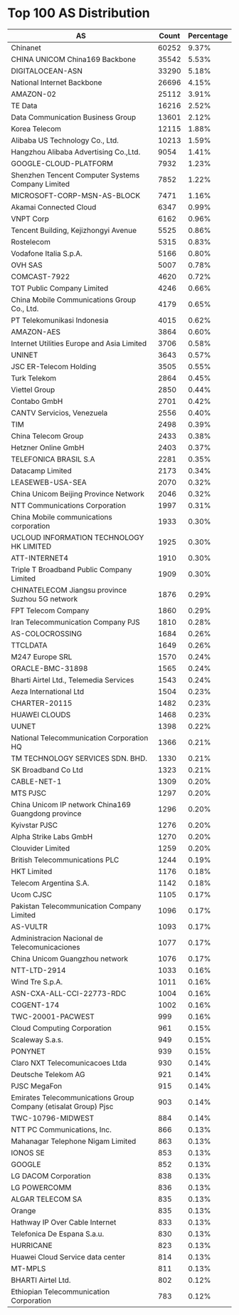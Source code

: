 # Top 100 AS Distribution
| AS | Count | Percentage |
|----|----|----|
| Chinanet | 60252 | 9.37% |
| CHINA UNICOM China169 Backbone | 35542 | 5.53% |
| DIGITALOCEAN-ASN | 33290 | 5.18% |
| National Internet Backbone | 26696 | 4.15% |
| AMAZON-02 | 25112 | 3.91% |
| TE Data | 16216 | 2.52% |
| Data Communication Business Group | 13601 | 2.12% |
| Korea Telecom | 12115 | 1.88% |
| Alibaba US Technology Co., Ltd. | 10213 | 1.59% |
| Hangzhou Alibaba Advertising Co.,Ltd. | 9054 | 1.41% |
| GOOGLE-CLOUD-PLATFORM | 7932 | 1.23% |
| Shenzhen Tencent Computer Systems Company Limited | 7852 | 1.22% |
| MICROSOFT-CORP-MSN-AS-BLOCK | 7471 | 1.16% |
| Akamai Connected Cloud | 6347 | 0.99% |
| VNPT Corp | 6162 | 0.96% |
| Tencent Building, Kejizhongyi Avenue | 5525 | 0.86% |
| Rostelecom | 5315 | 0.83% |
| Vodafone Italia S.p.A. | 5166 | 0.80% |
| OVH SAS | 5007 | 0.78% |
| COMCAST-7922 | 4620 | 0.72% |
| TOT Public Company Limited | 4246 | 0.66% |
| China Mobile Communications Group Co., Ltd. | 4179 | 0.65% |
| PT Telekomunikasi Indonesia | 4015 | 0.62% |
| AMAZON-AES | 3864 | 0.60% |
| Internet Utilities Europe and Asia Limited | 3706 | 0.58% |
| UNINET | 3643 | 0.57% |
| JSC ER-Telecom Holding | 3505 | 0.55% |
| Turk Telekom | 2864 | 0.45% |
| Viettel Group | 2850 | 0.44% |
| Contabo GmbH | 2701 | 0.42% |
| CANTV Servicios, Venezuela | 2556 | 0.40% |
| TIM | 2498 | 0.39% |
| China Telecom Group | 2433 | 0.38% |
| Hetzner Online GmbH | 2403 | 0.37% |
| TELEFONICA BRASIL S.A | 2281 | 0.35% |
| Datacamp Limited | 2173 | 0.34% |
| LEASEWEB-USA-SEA | 2070 | 0.32% |
| China Unicom Beijing Province Network | 2046 | 0.32% |
| NTT Communications Corporation | 1997 | 0.31% |
| China Mobile communications corporation | 1933 | 0.30% |
| UCLOUD INFORMATION TECHNOLOGY HK LIMITED | 1925 | 0.30% |
| ATT-INTERNET4 | 1910 | 0.30% |
| Triple T Broadband Public Company Limited | 1909 | 0.30% |
| CHINATELECOM Jiangsu province Suzhou 5G network | 1876 | 0.29% |
| FPT Telecom Company | 1860 | 0.29% |
| Iran Telecommunication Company PJS | 1810 | 0.28% |
| AS-COLOCROSSING | 1684 | 0.26% |
| TTCLDATA | 1649 | 0.26% |
| M247 Europe SRL | 1570 | 0.24% |
| ORACLE-BMC-31898 | 1565 | 0.24% |
| Bharti Airtel Ltd., Telemedia Services | 1543 | 0.24% |
| Aeza International Ltd | 1504 | 0.23% |
| CHARTER-20115 | 1482 | 0.23% |
| HUAWEI CLOUDS | 1468 | 0.23% |
| UUNET | 1398 | 0.22% |
| National Telecommunication Corporation HQ | 1366 | 0.21% |
| TM TECHNOLOGY SERVICES SDN. BHD. | 1330 | 0.21% |
| SK Broadband Co Ltd | 1323 | 0.21% |
| CABLE-NET-1 | 1309 | 0.20% |
| MTS PJSC | 1297 | 0.20% |
| China Unicom IP network China169 Guangdong province | 1296 | 0.20% |
| Kyivstar PJSC | 1276 | 0.20% |
| Alpha Strike Labs GmbH | 1270 | 0.20% |
| Clouvider Limited | 1259 | 0.20% |
| British Telecommunications PLC | 1244 | 0.19% |
| HKT Limited | 1176 | 0.18% |
| Telecom Argentina S.A. | 1142 | 0.18% |
| Ucom CJSC | 1105 | 0.17% |
| Pakistan Telecommunication Company Limited | 1096 | 0.17% |
| AS-VULTR | 1093 | 0.17% |
| Administracion Nacional de Telecomunicaciones | 1077 | 0.17% |
| China Unicom Guangzhou network | 1076 | 0.17% |
| NTT-LTD-2914 | 1033 | 0.16% |
| Wind Tre S.p.A. | 1011 | 0.16% |
| ASN-CXA-ALL-CCI-22773-RDC | 1004 | 0.16% |
| COGENT-174 | 1002 | 0.16% |
| TWC-20001-PACWEST | 999 | 0.16% |
| Cloud Computing Corporation | 961 | 0.15% |
| Scaleway S.a.s. | 949 | 0.15% |
| PONYNET | 939 | 0.15% |
| Claro NXT Telecomunicacoes Ltda | 930 | 0.14% |
| Deutsche Telekom AG | 921 | 0.14% |
| PJSC MegaFon | 915 | 0.14% |
| Emirates Telecommunications Group Company (etisalat Group) Pjsc | 903 | 0.14% |
| TWC-10796-MIDWEST | 884 | 0.14% |
| NTT PC Communications, Inc. | 866 | 0.13% |
| Mahanagar Telephone Nigam Limited | 863 | 0.13% |
| IONOS SE | 853 | 0.13% |
| GOOGLE | 852 | 0.13% |
| LG DACOM Corporation | 838 | 0.13% |
| LG POWERCOMM | 836 | 0.13% |
| ALGAR TELECOM SA | 835 | 0.13% |
| Orange | 835 | 0.13% |
| Hathway IP Over Cable Internet | 833 | 0.13% |
| Telefonica De Espana S.a.u. | 830 | 0.13% |
| HURRICANE | 823 | 0.13% |
| Huawei Cloud Service data center | 814 | 0.13% |
| MT-MPLS | 811 | 0.13% |
| BHARTI Airtel Ltd. | 802 | 0.12% |
| Ethiopian Telecommunication Corporation | 783 | 0.12% |
